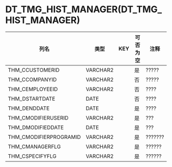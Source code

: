 # DT_TMG_HIST_MANAGER(DT_TMG_HIST_MANAGER)
| 列名   | 类型   | KEY  | 可否为空 | 注释   |
| ---- | ---- | ---- | ---- | ---- |
|THM_CCUSTOMERID|VARCHAR2||是|?????|
|THM_CCOMPANYID|VARCHAR2||否|?????|
|THM_CEMPLOYEEID|VARCHAR2||否|????|
|THM_DSTARTDATE|DATE||否|????|
|THM_DENDDATE|DATE||是|????|
|THM_CMODIFIERUSERID|VARCHAR2||是|???|
|THM_DMODIFIEDDATE|DATE||是|???|
|THM_CMODIFIERPROGRAMID|VARCHAR2||是|???????|
|THM_CMANAGERFLG|VARCHAR2||是|??????|
|THM_CSPECIFYFLG|VARCHAR2||是|??????|
